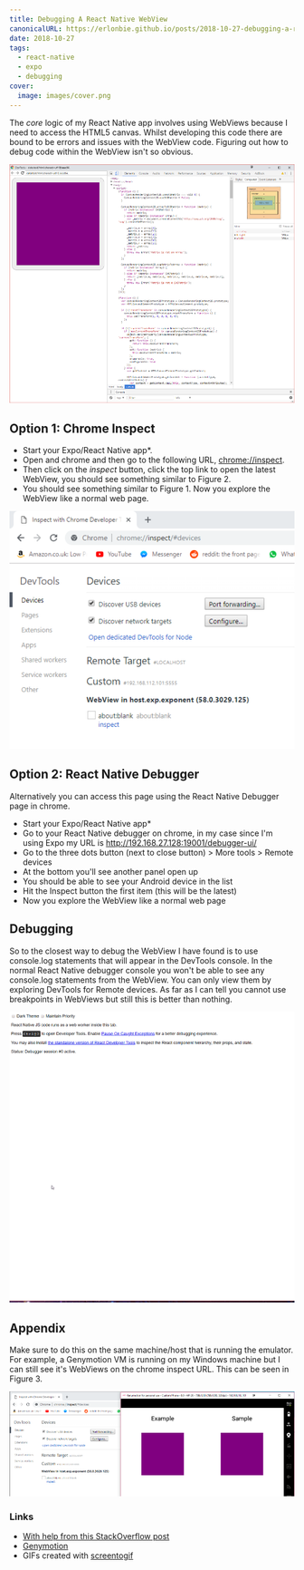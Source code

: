 ```yaml
---
title: Debugging A React Native WebView
canonicalURL: https://erlonbie.github.io/posts/2018-10-27-debugging-a-react-native-webview/
date: 2018-10-27
tags:
  - react-native
  - expo
  - debugging
cover:
  image: images/cover.png
---
```

The _core_ logic of my React Native app involves using WebViews because I need to access the HTML5 canvas. Whilst
developing this code there are bound to be errors and issues with the WebView code. Figuring out how to debug
code within the WebView isn't so obvious.

![Figure 1: Chrome Inspect for the WebView](images/webview-dev-tools.png)

## Option 1: Chrome Inspect

- Start your Expo/React Native app\*.
- Open and chrome and then go to the following URL, [chrome://inspect](chrome://inspect).
- Then click on the _inspect_ button, click the top link to open the latest WebView, you should see something similar to Figure 2.
- You should see something similar to Figure 1. Now you explore the WebView like a normal web page.

![Figure 2: List of WebView](images/chrome-inspect.png)

## Option 2: React Native Debugger

Alternatively you can access this page using the React Native Debugger page in chrome.

- Start your Expo/React Native app\*
- Go to your React Native debugger on chrome, in my case since I'm using Expo my URL is http://192.168.27.128:19001/debugger-ui/
- Go to the three dots button (next to close button) > More tools > Remote devices
- At the bottom you'll see another panel open up
- You should be able to see your Android device in the list
- Hit the Inspect button the first item (this will be the latest)
- Now you explore the WebView like a normal web page

## Debugging

So to the closest way to debug the WebView I have found is to use console.log statements that will appear in the
DevTools console. In the normal React Native debugger console you won't be able to see any console.log statements
from the WebView. You can only view them by exploring DevTools for Remote devices. As far as I can tell you cannot
use breakpoints in WebViews but still this is better than nothing.

![Figure 3: Open DevTools for Remote devices](images/devtools.gif)

## Appendix

Make sure to do this on the same machine/host that is running the emulator. For example, a Genymotion VM is
running on my Windows machine but I can still see it's WebViews on the chrome inspect URL. This can be seen in Figure 3.

![Figure 4: List of WebView](images/chrome-inspect-emulator.png)

### Links

- [With help from this StackOverflow post](https://stackoverflow.com/questions/47711418/debugging-webview-in-react-native-apps?rq=1)
- [Genymotion](https://www.genymotion.com/)
- GIFs created with [screentogif](https://www.screentogif.com/)
